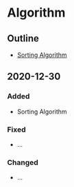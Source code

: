 # Algorithm

## Outline

* [Sorting Algorithm](sorting-algorithm.md)

## 2020-12-30

### Added

* Sorting Algorithm

### Fixed

* ...

### Changed

* ...



